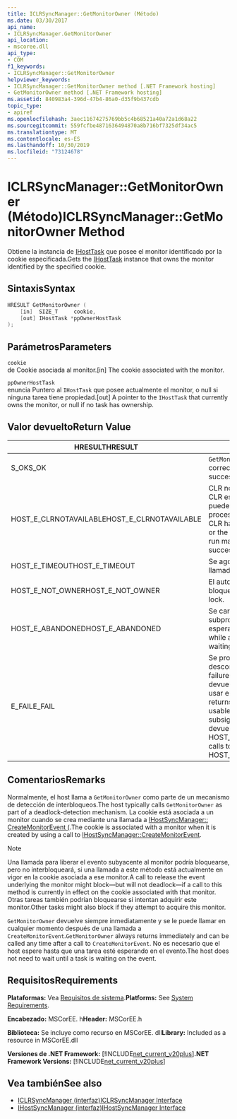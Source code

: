 ```yaml
---
title: ICLRSyncManager::GetMonitorOwner (Método)
ms.date: 03/30/2017
api_name:
- ICLRSyncManager.GetMonitorOwner
api_location:
- mscoree.dll
api_type:
- COM
f1_keywords:
- ICLRSyncManager::GetMonitorOwner
helpviewer_keywords:
- ICLRSyncManager::GetMonitorOwner method [.NET Framework hosting]
- GetMonitorOwner method [.NET Framework hosting]
ms.assetid: 840983a4-396d-47b4-86a0-d35f9b437cdb
topic_type:
- apiref
ms.openlocfilehash: 3aec11674275769bb5c4b68521a40a72a1d68a22
ms.sourcegitcommit: 559fcfbe4871636494870a8b716bf7325df34ac5
ms.translationtype: MT
ms.contentlocale: es-ES
ms.lasthandoff: 10/30/2019
ms.locfileid: "73124678"
---
```

# <a name="iclrsyncmanagergetmonitorowner-method"></a><span data-ttu-id="b4308-102">ICLRSyncManager::GetMonitorOwner (Método)</span><span class="sxs-lookup"><span data-stu-id="b4308-102">ICLRSyncManager::GetMonitorOwner Method</span></span>
<span data-ttu-id="b4308-103">Obtiene la instancia de [IHostTask](../../../../docs/framework/unmanaged-api/hosting/ihosttask-interface.md) que posee el monitor identificado por la cookie especificada.</span><span class="sxs-lookup"><span data-stu-id="b4308-103">Gets the [IHostTask](../../../../docs/framework/unmanaged-api/hosting/ihosttask-interface.md) instance that owns the monitor identified by the specified cookie.</span></span>  
  
## <a name="syntax"></a><span data-ttu-id="b4308-104">Sintaxis</span><span class="sxs-lookup"><span data-stu-id="b4308-104">Syntax</span></span>  
  
```cpp  
HRESULT GetMonitorOwner (  
    [in]  SIZE_T     cookie,  
    [out] IHostTask *ppOwnerHostTask  
);  
```  
  
## <a name="parameters"></a><span data-ttu-id="b4308-105">Parámetros</span><span class="sxs-lookup"><span data-stu-id="b4308-105">Parameters</span></span>  
 `cookie`  
 <span data-ttu-id="b4308-106">de Cookie asociada al monitor.</span><span class="sxs-lookup"><span data-stu-id="b4308-106">[in] The cookie associated with the monitor.</span></span>  
  
 `ppOwnerHostTask`  
 <span data-ttu-id="b4308-107">enuncia Puntero al `IHostTask` que posee actualmente el monitor, o null si ninguna tarea tiene propiedad.</span><span class="sxs-lookup"><span data-stu-id="b4308-107">[out] A pointer to the `IHostTask` that currently owns the monitor, or null if no task has ownership.</span></span>  
  
## <a name="return-value"></a><span data-ttu-id="b4308-108">Valor devuelto</span><span class="sxs-lookup"><span data-stu-id="b4308-108">Return Value</span></span>  
  
|<span data-ttu-id="b4308-109">HRESULT</span><span class="sxs-lookup"><span data-stu-id="b4308-109">HRESULT</span></span>|<span data-ttu-id="b4308-110">Descripción</span><span class="sxs-lookup"><span data-stu-id="b4308-110">Description</span></span>|  
|-------------|-----------------|  
|<span data-ttu-id="b4308-111">S_OK</span><span class="sxs-lookup"><span data-stu-id="b4308-111">S_OK</span></span>|<span data-ttu-id="b4308-112">`GetMonitorOwner` devolvió correctamente.</span><span class="sxs-lookup"><span data-stu-id="b4308-112">`GetMonitorOwner` returned successfully.</span></span>|  
|<span data-ttu-id="b4308-113">HOST_E_CLRNOTAVAILABLE</span><span class="sxs-lookup"><span data-stu-id="b4308-113">HOST_E_CLRNOTAVAILABLE</span></span>|<span data-ttu-id="b4308-114">CLR no se ha cargado en un proceso o CLR está en un estado en el que no puede ejecutar código administrado ni procesar la llamada correctamente.</span><span class="sxs-lookup"><span data-stu-id="b4308-114">The CLR has not been loaded into a process, or the CLR is in a state in which it cannot run managed code or process the call successfully.</span></span>|  
|<span data-ttu-id="b4308-115">HOST_E_TIMEOUT</span><span class="sxs-lookup"><span data-stu-id="b4308-115">HOST_E_TIMEOUT</span></span>|<span data-ttu-id="b4308-116">Se agotó el tiempo de espera de la llamada.</span><span class="sxs-lookup"><span data-stu-id="b4308-116">The call timed out.</span></span>|  
|<span data-ttu-id="b4308-117">HOST_E_NOT_OWNER</span><span class="sxs-lookup"><span data-stu-id="b4308-117">HOST_E_NOT_OWNER</span></span>|<span data-ttu-id="b4308-118">El autor de la llamada no posee el bloqueo.</span><span class="sxs-lookup"><span data-stu-id="b4308-118">The caller does not own the lock.</span></span>|  
|<span data-ttu-id="b4308-119">HOST_E_ABANDONED</span><span class="sxs-lookup"><span data-stu-id="b4308-119">HOST_E_ABANDONED</span></span>|<span data-ttu-id="b4308-120">Se canceló un evento mientras un subproceso o fibra bloqueados estaba esperando en él.</span><span class="sxs-lookup"><span data-stu-id="b4308-120">An event was canceled while a blocked thread or fiber was waiting on it.</span></span>|  
|<span data-ttu-id="b4308-121">E_FAIL</span><span class="sxs-lookup"><span data-stu-id="b4308-121">E_FAIL</span></span>|<span data-ttu-id="b4308-122">Se produjo un error grave desconocido.</span><span class="sxs-lookup"><span data-stu-id="b4308-122">An unknown catastrophic failure occurred.</span></span> <span data-ttu-id="b4308-123">Cuando un método devuelve E_FAIL, el CLR ya no se puede usar en el proceso.</span><span class="sxs-lookup"><span data-stu-id="b4308-123">When a method returns E_FAIL, the CLR is no longer usable within the process.</span></span> <span data-ttu-id="b4308-124">Las llamadas subsiguientes a métodos de hospedaje devuelven HOST_E_CLRNOTAVAILABLE.</span><span class="sxs-lookup"><span data-stu-id="b4308-124">Subsequent calls to hosting methods return HOST_E_CLRNOTAVAILABLE.</span></span>|  
  
## <a name="remarks"></a><span data-ttu-id="b4308-125">Comentarios</span><span class="sxs-lookup"><span data-stu-id="b4308-125">Remarks</span></span>  
 <span data-ttu-id="b4308-126">Normalmente, el host llama a `GetMonitorOwner` como parte de un mecanismo de detección de interbloqueos.</span><span class="sxs-lookup"><span data-stu-id="b4308-126">The host typically calls `GetMonitorOwner` as part of a deadlock-detection mechanism.</span></span> <span data-ttu-id="b4308-127">La cookie está asociada a un monitor cuando se crea mediante una llamada a [IHostSyncManager:: CreateMonitorEvent (](../../../../docs/framework/unmanaged-api/hosting/ihostsyncmanager-createmonitorevent-method.md).</span><span class="sxs-lookup"><span data-stu-id="b4308-127">The cookie is associated with a monitor when it is created by using a call to [IHostSyncManager::CreateMonitorEvent](../../../../docs/framework/unmanaged-api/hosting/ihostsyncmanager-createmonitorevent-method.md).</span></span>  
  
> [!NOTE]
> <span data-ttu-id="b4308-128">Una llamada para liberar el evento subyacente al monitor podría bloquearse, pero no interbloqueará, si una llamada a este método está actualmente en vigor en la cookie asociada a ese monitor.</span><span class="sxs-lookup"><span data-stu-id="b4308-128">A call to release the event underlying the monitor might block—but will not deadlock—if a call to this method is currently in effect on the cookie associated with that monitor.</span></span> <span data-ttu-id="b4308-129">Otras tareas también podrían bloquearse si intentan adquirir este monitor.</span><span class="sxs-lookup"><span data-stu-id="b4308-129">Other tasks might also block if they attempt to acquire this monitor.</span></span>  
  
 <span data-ttu-id="b4308-130">`GetMonitorOwner` devuelve siempre inmediatamente y se le puede llamar en cualquier momento después de una llamada a `CreateMonitorEvent`.</span><span class="sxs-lookup"><span data-stu-id="b4308-130">`GetMonitorOwner` always returns immediately and can be called any time after a call to `CreateMonitorEvent`.</span></span> <span data-ttu-id="b4308-131">No es necesario que el host espere hasta que una tarea esté esperando en el evento.</span><span class="sxs-lookup"><span data-stu-id="b4308-131">The host does not need to wait until a task is waiting on the event.</span></span>  
  
## <a name="requirements"></a><span data-ttu-id="b4308-132">Requisitos</span><span class="sxs-lookup"><span data-stu-id="b4308-132">Requirements</span></span>  
 <span data-ttu-id="b4308-133">**Plataformas:** Vea [Requisitos de sistema](../../../../docs/framework/get-started/system-requirements.md).</span><span class="sxs-lookup"><span data-stu-id="b4308-133">**Platforms:** See [System Requirements](../../../../docs/framework/get-started/system-requirements.md).</span></span>  
  
 <span data-ttu-id="b4308-134">**Encabezado:** MSCorEE. h</span><span class="sxs-lookup"><span data-stu-id="b4308-134">**Header:** MSCorEE.h</span></span>  
  
 <span data-ttu-id="b4308-135">**Biblioteca:** Se incluye como recurso en MSCorEE. dll</span><span class="sxs-lookup"><span data-stu-id="b4308-135">**Library:** Included as a resource in MSCorEE.dll</span></span>  
  
 <span data-ttu-id="b4308-136">**Versiones de .NET Framework:** [!INCLUDE[net_current_v20plus](../../../../includes/net-current-v20plus-md.md)]</span><span class="sxs-lookup"><span data-stu-id="b4308-136">**.NET Framework Versions:** [!INCLUDE[net_current_v20plus](../../../../includes/net-current-v20plus-md.md)]</span></span>  
  
## <a name="see-also"></a><span data-ttu-id="b4308-137">Vea también</span><span class="sxs-lookup"><span data-stu-id="b4308-137">See also</span></span>

- [<span data-ttu-id="b4308-138">ICLRSyncManager (interfaz)</span><span class="sxs-lookup"><span data-stu-id="b4308-138">ICLRSyncManager Interface</span></span>](../../../../docs/framework/unmanaged-api/hosting/iclrsyncmanager-interface.md)
- [<span data-ttu-id="b4308-139">IHostSyncManager (interfaz)</span><span class="sxs-lookup"><span data-stu-id="b4308-139">IHostSyncManager Interface</span></span>](../../../../docs/framework/unmanaged-api/hosting/ihostsyncmanager-interface.md)
